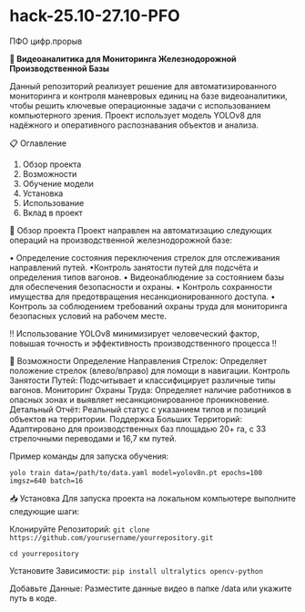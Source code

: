 # hack-25.10-27.10-PFO
ПФО цифр.прорыв

**🚂 Видеоаналитика для Мониторинга Железнодорожной Производственной Базы**

Данный репозиторий реализует решение для автоматизированного мониторинга и контроля маневровых единиц на базе видеоаналитики, чтобы решить ключевые операционные задачи с использованием компьютерного зрения. Проект использует модель YOLOv8 для надёжного и оперативного распознавания объектов и анализа.

📋 Оглавление
1. Обзор проекта
2. Возможности
3. Обучение модели
4. Установка
5. Использование
6. Вклад в проект

📌 Обзор проекта
Проект направлен на автоматизацию следующих операций на производственной железнодорожной базе:

• Определение состояния переключения стрелок для отслеживания направлений путей.
•Контроль занятости путей для подсчёта и определения типов вагонов.
• Видеонаблюдение за состоянием базы для обеспечения безопасности и охраны.
• Контроль сохранности имущества для предотвращения несанкционированного доступа.
• Контроль за соблюдением требований охраны труда для мониторинга безопасных условий на рабочем месте.

‼️ Использование YOLOv8 минимизирует человеческий фактор, повышая точность и эффективность производственного процесса ‼️

🚀 Возможности
Определение Направления Стрелок: Определяет положение стрелок (влево/вправо) для помощи в навигации.
Контроль Занятости Путей: Подсчитывает и классифицирует различные типы вагонов.
Мониторинг Охраны Труда: Определяет наличие работников в опасных зонах и выявляет несанкционированное проникновение.
Детальный Отчёт: Реальный статус с указанием типов и позиций объектов на территории.
Поддержка Больших Территорий: Адаптировано для производственных баз площадью 20+ га, с 33 стрелочными переводами и 16,7 км путей.

Пример команды для запуска обучения:

```yolo train data=/path/to/data.yaml model=yolov8n.pt epochs=100 imgsz=640 batch=16```


📥 Установка
Для запуска проекта на локальном компьютере выполните следующие шаги:

Клонируйте Репозиторий:
```git clone https://github.com/yourusername/yourrepository.git```

```cd yourrepository```

Установите Зависимости:
```pip install ultralytics opencv-python```

Добавьте Данные:
Разместите данные видео в папке /data или укажите путь в коде.



